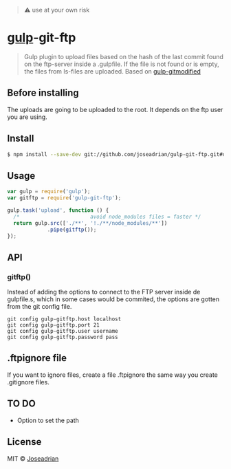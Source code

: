 > :warning: use at your own risk 

# [gulp](http://gulpjs.com)-git-ftp

> Gulp plugin to upload files based on the hash of the last commit found on the ftp-server inside a .gulpfile. If the file is not found or is empty, the files from ls-files are uploaded. Based on [gulp-gitmodified](https://github.com/mikaelbr/gulp-gitmodified)


## Before installing

The uploads are going to be uploaded to the root. It depends on the ftp user you are using. 

## Install

```bash
$ npm install --save-dev git://github.com/joseadrian/gulp-git-ftp.git#dev
```

## Usage

```js
var gulp = require('gulp');
var gitftp = require('gulp-git-ftp');

gulp.task('upload', function () {
  /*                       avoid node_modules files = faster */ 
  return gulp.src(['./**', '!./**/node_modules/**'])
             .pipe(gitftp());
});
```


## API

### gitftp()

Instead of adding the options to connect to the FTP server inside de gulpfile.s, which in some cases would be commited, the options are gotten from the git config file. 

```
git config gulp-gitftp.host localhost
git config gulp-gitftp.port 21
git config gulp-gitftp.user username
git config gulp-gitftp.password pass
```

## .ftpignore file
If you want to ignore files, create a file .ftpignore the same way you create .gitignore files.

## TO DO

- Option to set the path

## License

MIT © [Joseadrian](https://github.com/joseadrian)
